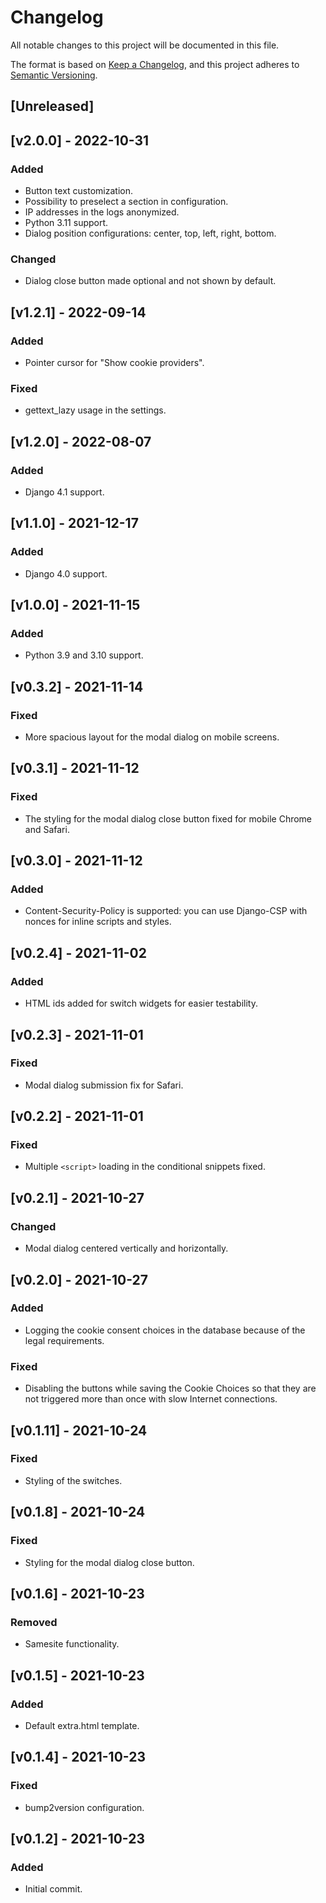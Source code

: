 Changelog
=========

All notable changes to this project will be documented in this file.

The format is based on [Keep a Changelog](https://keepachangelog.com/en/1.0.0/),
and this project adheres to [Semantic Versioning](https://semver.org/spec/v2.0.0.html).



[Unreleased]
------------

[v2.0.0] - 2022-10-31
------------------

### Added

- Button text customization.
- Possibility to preselect a section in configuration.
- IP addresses in the logs anonymized.
- Python 3.11 support.
- Dialog position configurations: center, top, left, right, bottom.

### Changed

- Dialog close button made optional and not shown by default.

[v1.2.1] - 2022-09-14
------------------

### Added

- Pointer cursor for "Show cookie providers".

### Fixed

- gettext_lazy usage in the settings.


[v1.2.0] - 2022-08-07
------------------

### Added

- Django 4.1 support.

[v1.1.0] - 2021-12-17
------------------

### Added

- Django 4.0 support.

[v1.0.0] - 2021-11-15
------------------

### Added

- Python 3.9 and 3.10 support.

[v0.3.2] - 2021-11-14
------------------

### Fixed

- More spacious layout for the modal dialog on mobile screens.

[v0.3.1] - 2021-11-12
------------------

### Fixed

- The styling for the modal dialog close button fixed for mobile Chrome and Safari.

[v0.3.0] - 2021-11-12
------------------

### Added

- Content-Security-Policy is supported: you can use Django-CSP with nonces for inline scripts and styles.

[v0.2.4] - 2021-11-02
------------------

### Added

- HTML ids added for switch widgets for easier testability.

[v0.2.3] - 2021-11-01
------------------

### Fixed

- Modal dialog submission fix for Safari.

[v0.2.2] - 2021-11-01
------------------

### Fixed

- Multiple `<script>` loading in the conditional snippets fixed.

[v0.2.1] - 2021-10-27
------------------

### Changed

- Modal dialog centered vertically and horizontally.

[v0.2.0] - 2021-10-27
------------------

### Added

- Logging the cookie consent choices in the database because of the legal requirements.

### Fixed

- Disabling the buttons while saving the Cookie Choices so that they are not triggered more than once with slow Internet connections.

[v0.1.11] - 2021-10-24
------------------

### Fixed

- Styling of the switches.

[v0.1.8] - 2021-10-24
------------------

### Fixed

- Styling for the modal dialog close button.

[v0.1.6] - 2021-10-23
------------------

### Removed

- Samesite functionality.

[v0.1.5] - 2021-10-23
------------------

### Added

- Default extra.html template.

[v0.1.4] - 2021-10-23
------------------

### Fixed

- bump2version configuration.

[v0.1.2] - 2021-10-23
------------------

### Added

- Initial commit.


<!--
### Added
### Changed
### Deprecated
### Removed
### Fixed
### Security
-->


